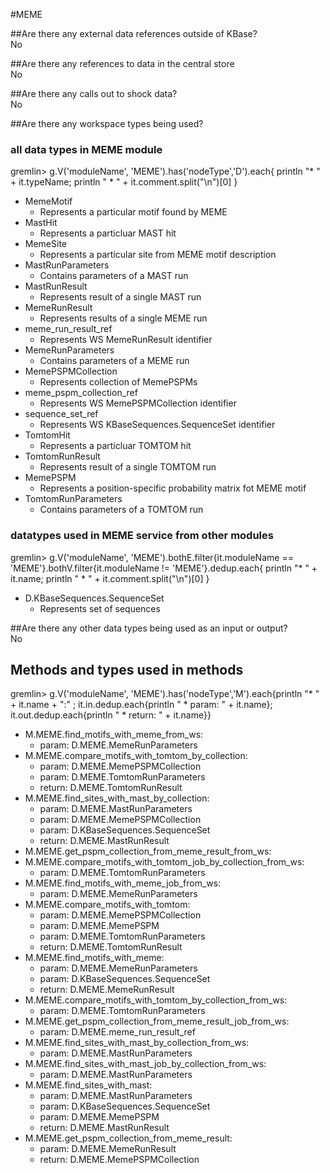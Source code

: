 #MEME  
  
##Are there any external data references outside of KBase?  
No  
  
##Are there any references to data in the central store  
No  
  
##Are there any calls out to shock data?   
No  
  
##Are there any workspace types being used?  
  
### all data types in MEME module  
gremlin> g.V('moduleName', 'MEME').has('nodeType','D').each{ println "* " + it.typeName; println "  * " + it.comment.split("\n")[0] }  
* MemeMotif  
  * Represents a particular motif found by MEME  
* MastHit  
  * Represents a particluar MAST hit  
* MemeSite  
  * Represents a particular site from MEME motif description   
* MastRunParameters  
  * Contains parameters of a MAST run  
* MastRunResult  
  * Represents result of a single MAST run  
* MemeRunResult  
  * Represents results of a single MEME run  
* meme_run_result_ref  
  * Represents WS MemeRunResult identifier  
* MemeRunParameters  
  * Contains parameters of a MEME run  
* MemePSPMCollection  
  * Represents collection of MemePSPMs  
* meme_pspm_collection_ref  
  * Represents WS MemePSPMCollection identifier  
* sequence_set_ref  
  * Represents WS KBaseSequences.SequenceSet identifier  
* TomtomHit  
  * Represents a particluar TOMTOM hit  
* TomtomRunResult  
  * Represents result of a single TOMTOM run  
* MemePSPM  
  * Represents a position-specific probability matrix fot MEME motif  
* TomtomRunParameters  
  * Contains parameters of a TOMTOM run  
  
  
  
### datatypes used in MEME service from other modules  
  
gremlin> g.V('moduleName', 'MEME').bothE.filter{it.moduleName == 'MEME'}.bothV.filter{it.moduleName != 'MEME'}.dedup.each{ println "* " + it.name; println "  * " + it.comment.split("\n")[0] }    
* D.KBaseSequences.SequenceSet  
  * Represents set of sequences  
  
##Are there any other data types being used as an input or output?   
No  
  
  
## Methods and types used in methods  

gremlin> g.V('moduleName', 'MEME').has('nodeType','M').each{println "* " + it.name + ":" ; it.in.dedup.each{println "  * param: " + it.name}; it.out.dedup.each{println "  * return: " + it.name}}
* M.MEME.find_motifs_with_meme_from_ws:
  * param: D.MEME.MemeRunParameters
* M.MEME.compare_motifs_with_tomtom_by_collection:
  * param: D.MEME.MemePSPMCollection
  * param: D.MEME.TomtomRunParameters
  * return: D.MEME.TomtomRunResult
* M.MEME.find_sites_with_mast_by_collection:
  * param: D.MEME.MastRunParameters
  * param: D.MEME.MemePSPMCollection
  * param: D.KBaseSequences.SequenceSet
  * return: D.MEME.MastRunResult
* M.MEME.get_pspm_collection_from_meme_result_from_ws:
* M.MEME.compare_motifs_with_tomtom_job_by_collection_from_ws:
  * param: D.MEME.TomtomRunParameters
* M.MEME.find_motifs_with_meme_job_from_ws:
  * param: D.MEME.MemeRunParameters
* M.MEME.compare_motifs_with_tomtom:
  * param: D.MEME.MemePSPMCollection
  * param: D.MEME.MemePSPM
  * param: D.MEME.TomtomRunParameters
  * return: D.MEME.TomtomRunResult
* M.MEME.find_motifs_with_meme:
  * param: D.MEME.MemeRunParameters
  * param: D.KBaseSequences.SequenceSet
  * return: D.MEME.MemeRunResult
* M.MEME.compare_motifs_with_tomtom_by_collection_from_ws:
  * param: D.MEME.TomtomRunParameters
* M.MEME.get_pspm_collection_from_meme_result_job_from_ws:
  * param: D.MEME.meme_run_result_ref
* M.MEME.find_sites_with_mast_by_collection_from_ws:
  * param: D.MEME.MastRunParameters
* M.MEME.find_sites_with_mast_job_by_collection_from_ws:
  * param: D.MEME.MastRunParameters
* M.MEME.find_sites_with_mast:
  * param: D.MEME.MastRunParameters
  * param: D.KBaseSequences.SequenceSet
  * param: D.MEME.MemePSPM
  * return: D.MEME.MastRunResult
* M.MEME.get_pspm_collection_from_meme_result:
  * param: D.MEME.MemeRunResult
  * return: D.MEME.MemePSPMCollection
  
  
  
  
  

